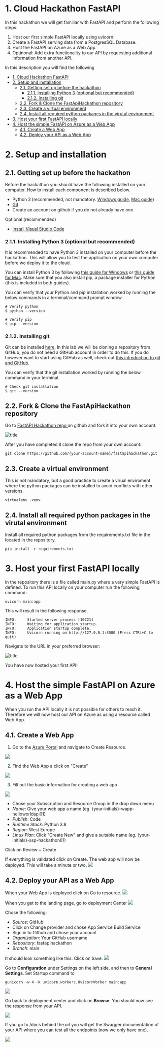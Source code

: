 # 1. Cloud Hackathon FastAPI

In this hackathon we will get familiar with FastAPI and perform the following steps:

1. Host our first simple FastAPI locally using uvicorn.
2. Create a FastAPI serving data from a PostgresSQL Database.
3. Host the FastAPI on Azure as a Web App.
4.  Optinonal: Add extra functionality to our API by requesting additional information from another API.

In this description you will find the following

- [1. Cloud Hackathon FastAPI](#1-cloud-hackathon-fastapi)
- [2. Setup and installation](#2-setup-and-installation)
  - [2.1. Getting set up before the hackathon](#21-getting-set-up-before-the-hackathon)
    - [2.1.1. Installing Python 3 (optional but recommended)](#211-installing-python-3-optional-but-recommended)
    - [2.1.2. Installing git](#212-installing-git)
  - [2.2. Fork & Clone the FastApiHackathon repository](#22-fork--clone-the-fastapihackathon-repository)
  - [2.3. Create a virtual environment](#23-create-a-virtual-environment)
  - [2.4. Install all required python packages in the virutal environment](#24-install-all-required-python-packages-in-the-virutal-environment)
- [3. Host your first FastAPI locally](#3-host-your-first-fastapi-locally)
- [4. Host the simple FastAPI on Azure as a Web App](#4-host-the-simple-fastapi-on-azure-as-a-web-app)
  - [4.1. Create a Web App](#41-create-a-web-app)
  - [4.2. Deploy your API as a Web App](#42-deploy-your-api-as-a-web-app)

# 2. Setup and installation

## 2.1. Getting set up before the hackathon
Before the hackathon you should have the following installed on your computer. How to install each component is described below.
- Python 3 (recommended, not mandatory. [Windows guide](https://phoenixnap.com/kb/how-to-install-python-3-windows), [Mac guide](https://docs.python-guide.org/starting/install3/osx/)) 
- [Git](https://git-scm.com/downloads)
- Create an account on github if you do not already have one

Optional (recommended)
- [Install Visual Studio Code](https://code.visualstudio.com/download)

### 2.1.1. Installing Python 3 (optional but recommended)
It is recommended to have Python 3 installed on your computer before the hackathon. This will allow you to test the application on your own computer before we deploy it to the cloud.

You can install Python 3 by following [this guide for Windows](https://phoenixnap.com/kb/how-to-install-python-3-windows) or [this guide for Mac](https://docs.python-guide.org/starting/install3/osx/). Make sure that you also install pip, a package installer for Python (this is included in both guides).

You can verify that your Python and pip installation worked by running the below commands in a terminal/command prompt window

    # Verify python
    $ python --version

    # Verify pip
    $ pip --version
### 2.1.2. Installing git 
Git can be installed [here](https://git-scm.com/downloads). In this lab we will be cloning a repository from GitHub, you do not need a GitHub account in order to do this. If you do however want to start using GitHub as well, check out [this introduction to git and GitHub](https://product.hubspot.com/blog/git-and-github-tutorial-for-beginners).

You can verify that the git installation worked by running the below command in your terminal.
    
    # Check git installation
    $ git --version

## 2.2. Fork & Clone the FastApiHackathon repository 

Go to [FastAPI Hackathon repo ](https://github.com/marius-reed/fastapihackathon) on github and fork it into your own account:

![title](./Pictures/github_repo_fork.png)

After you have completed it clone the repo from your own account:
```
git clone https://github.com/{your-account-name}/fastapihackathon.git
```

## 2.3. Create a virtual environment

This is not mandatory, but a good practice to create a virual enviroment where the python packages can be installed to avoid conflicts with other versions.
```
virtualenv .venv
```

## 2.4. Install all required python packages in the virutal environment
Install all required python packages from the requirements.txt file in the located in the repository.

```
pip install -r requirements.txt
```

# 3. Host your first FastAPI locally

In the repository there is a file called main.py where a very simple FastAPI is defined. To run this API locally on your computer run the following command:

```
uvicorn main:app
```

This will result in the following response.
```
INFO:     Started server process [10721]
INFO:     Waiting for application startup.
INFO:     Application startup complete.
INFO:     Uvicorn running on http://127.0.0.1:8000 (Press CTRL+C to quit)
```

Navigate to the URL in your preferred browser:

![title](./Pictures/fast_api_hello_world.png)

You have now hosted your first API! 

# 4. Host the simple FastAPI on Azure as a Web App
When you run the API locally it is not possible for others to reach it. Therefore we will now host our API on Azure as using a resource called Web App.

## 4.1. Create a Web App

1. Go to the [Azure Portal](portal.azure.com) and navigate to Create Resource.

![](Pictures/azure_portal.png)

2. Find the Web App a click on "Create"
   
![](Pictures/azure_web_app_create.png)

3. Fill out the basic information for creating a web app
   
![](Pictures/azure_web_app_basics.png)

- Chose your Subscription and Resource Group in the drop down menu
- *Name*: Give your web app a name (eg. {your-initials}-wapp-helloworldapi01)
- *Publish*: Code
- *Runtime Stack*: Python 3.8
- *Region*: West Europe
- *Linux Plan*: Click "Create New" and give a suitable name (eg. {your-initials}-asp-hackathon01)

Click on Review + Create.

If everything is validated click on Create. The web app will now be deployed. This will take a minute or two.
![](Pictures/azure_web_app_deployment_in_progress.png)

## 4.2. Deploy your API as a Web App

When your Web App is deployed click on Go to resource.
![](Pictures/azure_web_app_deployed.png)

When you get to the landing page, go to deployment Center
![](Pictures/azure_web_app_deployment_center.png)

Chose the following:
- *Source*: GitHub
- Click on Change provider and chose App Service Build Service
- Sign in to Github and chose your account
- *Organization*: Your GitHub username
- *Repository*: fastapihackathon
- *Branch*: main

It should look something like this. Click on Save.
![](Pictures/azure_web_app_deployment_center_settings.png)

Go to **Configuration** under Settings on the left side, and then to **General Settings**. Set Startup command to 

```
gunicorn -w 4 -k uvicorn.workers.UvicornWorker main:app
```

![](Pictures/azure_web_app_startup_command.png)

Go back to deployment center and click on **Browse**. You should now see the response from your API.

![](Pictures/azure_web_app_browse.png)

If you go to /docs behind the url you will get the Swagger documentation of your API where you can test all the endpoints (now we only have one).

![](Pictures/azure_web_app_browse_docs.png)